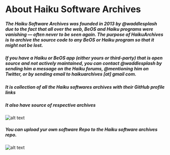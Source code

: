 # About Haiku Software Archives

##### The Haiku Software Archives was founded in 2013 by @waddlesplash due to the fact that all over the web, BeOS and Haiku programs were vanishing — often never to be seen again. The purpose of HaikuArchives is to archive the source code to any BeOS or Haiku program so that it might not be lost.

##### If you have a Haiku or BeOS app (either yours or third-party) that is open source and not actively maintained, you can contact @waddlesplash by sending him a message on the Haiku forums, @mentioning him on Twitter, or by sending email to haikuarchives [at] gmail <dot> com.

##### It is collection of all the Haiku softwares archives with their GitHub profile links
##### It also have source of respective archives 

![alt text](https://github.com/sourabh2000saini/haikuarchives.github.io/blob/master/images/software%20list.png "Sotware list")

##### You can upload yur own software Repo to the Haiku software archives repo.

![alt text](https://github.com/sourabh2000saini/haikuarchives.github.io/blob/master/images/repo.png "Upload repo")


